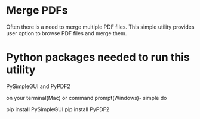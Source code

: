 # Merge PDFs

Often there is a need to merge multiple PDF files. This simple utility provides user option to browse PDF files and merge them.

# Python packages needed to run this utility
PySimpleGUI and PyPDF2

on your terminal(Mac) or command prompt(Windows)- simple do

pip install PySimpleGUI
pip install PyPDF2
